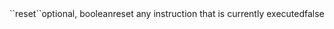 <tr><td>``reset``</td><td>optional, boolean</td><td>reset any instruction that is currently executed</td><td></td><td>false</td></tr>

